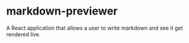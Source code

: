 # markdown-previewer
A React application that allows a user to write markdown and see it get rendered live.
